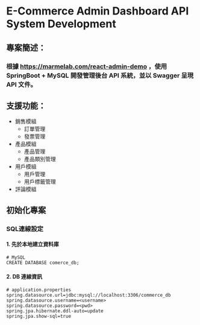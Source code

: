 # E-Commerce Admin Dashboard API System Development
## 專案簡述：
### 根據 https://marmelab.com/react-admin-demo ，使用 SpringBoot + MySQL 開發管理後台 API 系統，並以 Swagger 呈現 API 文件。

## 支援功能：
- 銷售模組
    - 訂單管理
    - 發票管理
- 產品模組
    - 產品管理
    - 產品類別管理
- 用戶模組
    - 用戶管理
    - 用戶標籤管理
- 評論模組


## 初始化專案
### SQL連線設定

#### 1. 先於本地建立資料庫
```
# MySQL
CREATE DATABASE comerce_db;
```

#### 2. DB 連線資訊
```
# application.properties
spring.datasource.url=jdbc:mysql://localhost:3306/commerce_db
spring.datasource.username=<username>
spring.datasource.password=<pwd>
spring.jpa.hibernate.ddl-auto=update
spring.jpa.show-sql=true
```